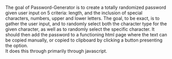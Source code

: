The goal of Password-Generator is to create a totally randomized password given user input on 5 criteria: length, and the inclusion of special characters, numbers, upper and lower letters.
The goal, to be exact, is to gather the user input, and to randomly select both the character type for the given character, as well as to randomly select the specific character. It should then add the password to a functioning html page where the text can be copied manually, or copied to clipboard by clicking a button presenting the option.  
It does this through primarily through javascript. 